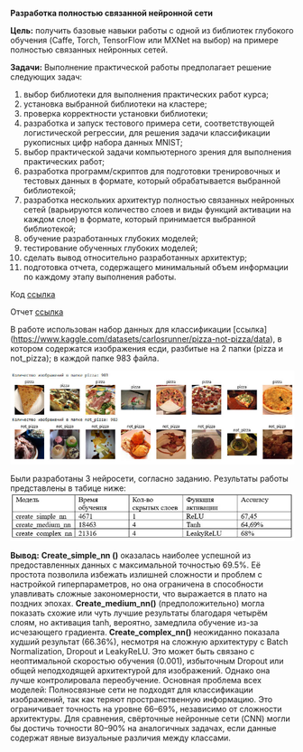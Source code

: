**Разработка полностью связанной нейронной сети**

**Цель:** получить базовые навыки работы с одной из библиотек глубокого
обучения (Caffe, Torch, TensorFlow или MXNet на выбор) на примере
полностью связанных нейронных сетей.

**Задачи:** Выполнение практической работы предполагает решение следующих задач:
1. выбор библиотеки для выполнения практических работ курса;
2. установка выбранной библиотеки на кластере;
3. проверка корректности установки библиотеки;
4. разработка и запуск тестового примера сети, соответствующей логистической регрессии, для решения задачи классификации рукописных цифр набора данных MNIST;
5. выбор практической задачи компьютерного зрения для выполнения практических работ;
6. разработка программ/скриптов для подготовки тренировочных и тестовых данных в формате, который обрабатывается выбранной библиотекой;
7. разработка нескольких архитектур полностью связанных нейронных сетей (варьируются количество слоев и виды функций активации на каждом слое) в формате, который принимается выбранной библиотекой;
8. обучение разработанных глубоких моделей;
8. тестирование обученных глубоких моделей;
9. сделать вывод относительно разработанных архитектур;
10. подготовка отчета, содержащего минимальный объем информации по каждому этапу выполнения работы.

Код [ссылка](lab2.ipynb)

Отчет [ссылка](Отчет_Лаб2.docx) 

В работе использован набор данных для классификации [ссылка] (https://www.kaggle.com/datasets/carlosrunner/pizza-not-pizza/data), в котором содержатся изображения есди, разбитые на 2 папки (pizza и not_pizza); в каждой папке 983 файла.

![pizza_not_pizza](pizza_not_pizza.jpg)

Были разработаны 3 нейросети, согласно заданию. Результаты работы представлены в табице ниже:
![image](1.jpg)

**Вывод:** 
**Сreate_simple_nn ()** оказалась наиболее успешной из предоставленных данных с максимальной точностью 69.5%. Её простота позволила избежать излишней сложности и проблем с настройкой гиперпараметров, но она ограничена в способности улавливать сложные закономерности, что выражается в плато на поздних эпохах.
**Сreate_medium_nn()** (предположительно) могла показать схожие или чуть лучшие результаты благодаря четырём слоям, но активация tanh, вероятно, замедлила обучение из-за исчезающего градиента.
**Сreate_complex_nn()** неожиданно показала худший результат (66.36%), несмотря на сложную архитектуру с Batch Normalization, Dropout и LeakyReLU. Это может быть связано с неоптимальной скоростью обучения (0.001), избыточным Dropout или общей неподходящей архитектурой для изображений. Однако она лучше контролировала переобучение. 
Основная проблема всех моделей: Полносвязные сети не подходят для классификации изображений, так как теряют пространственную информацию. Это ограничивает точность на уровне 66–69%, независимо от сложности архитектуры. Для сравнения, свёрточные нейронные сети (CNN) могли бы достичь точности 80–90% на аналогичных задачах, если данные содержат явные визуальные различия между классами.
